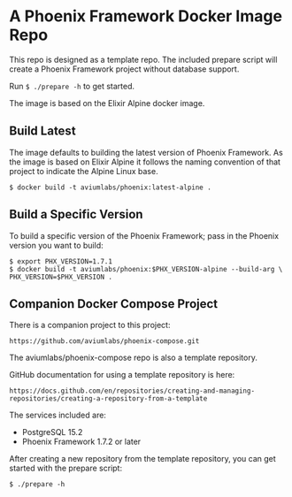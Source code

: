 A Phoenix Framework Docker Image Repo
=====================================

This repo is designed as a template repo. The included prepare script will 
create a Phoenix Framework project without database support. 

Run `$ ./prepare -h` to get started.

The image is based on the Elixir Alpine docker image. 

Build Latest
------------
The image defaults to building the latest version of Phoenix Framework. As the 
image is based on Elixir Alpine it follows the naming convention of that 
project to indicate the Alpine Linux base.

    $ docker build -t aviumlabs/phoenix:latest-alpine .
 
Build a Specific Version
------------------------
To build a specific version of the Phoenix Framework; pass in the Phoenix 
version you want to build: 


    $ export PHX_VERSION=1.7.1
    $ docker build -t aviumlabs/phoenix:$PHX_VERSION-alpine --build-arg \
    PHX_VERSION=$PHX_VERSION .

Companion Docker Compose Project
--------------------------------
There is a companion project to this project:

    https://github.com/aviumlabs/phoenix-compose.git

The aviumlabs/phoenix-compose repo is also a template repository. 

GitHub documentation for using a template repository is here:

    https://docs.github.com/en/repositories/creating-and-managing-repositories/creating-a-repository-from-a-template

The services included are:
- PostgreSQL 15.2
- Phoenix Framework 1.7.2 or later

After creating a new repository from the template repository, you can get 
started with the prepare script:

    $ ./prepare -h 
